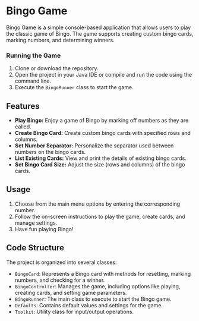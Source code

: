 # Bingo Game

Bingo Game is a simple console-based application that allows users to play the classic game of Bingo. The game supports creating custom bingo cards, marking numbers, and determining winners.

### Running the Game

1. Clone or download the repository.
2. Open the project in your Java IDE or compile and run the code using the command line.
3. Execute the `BingoRunner` class to start the game.

## Features

- **Play Bingo:** Enjoy a game of Bingo by marking off numbers as they are called.
- **Create Bingo Card:** Create custom bingo cards with specified rows and columns.
- **Set Number Separator:** Personalize the separator used between numbers on the bingo cards.
- **List Existing Cards:** View and print the details of existing bingo cards.
- **Set Bingo Card Size:** Adjust the size (rows and columns) of the bingo cards.

## Usage

1. Choose from the main menu options by entering the corresponding number.
2. Follow the on-screen instructions to play the game, create cards, and manage settings.
3. Have fun playing Bingo!

## Code Structure

The project is organized into several classes:

- `BingoCard`: Represents a Bingo card with methods for resetting, marking numbers, and checking for a winner.
- `BingoController`: Manages the game, including options like playing, creating cards, and setting game parameters.
- `BingoRunner`: The main class to execute to start the Bingo game.
- `Defaults`: Contains default values and settings for the game.
- `Toolkit`: Utility class for input/output operations.
